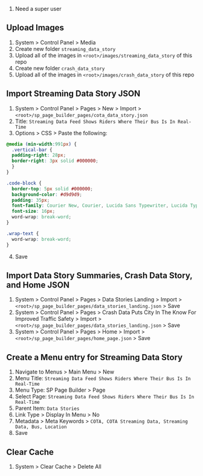 1. Need a super user

## Upload Images
1. System > Control Panel > Media
1. Create new folder `streaming_data_story`
1. Upload all of the images in `<root>/images/streaming_data_story` of this repo
1. Create new folder `crash_data_story`
1. Upload all of the images in `<root>/images/crash_data_story` of this repo

## Import Streaming Data Story JSON
1. System > Control Panel > Pages > New > Import > `<root>/sp_page_builder_pages/cota_data_story.json`
2. Title: `Streaming Data Feed Shows Riders Where Their Bus Is In Real-Time`
3. Options > CSS > Paste the following:
```css
@media (min-width:991px) {
  .vertical-bar {
  padding-right: 28px;
  border-right: 3px solid #000000;
  }
}

.code-block {
  border-top: 5px solid #000000;
  background-color: #d9d9d9;
  padding: 35px;
  font-family: Courier New, Courier, Lucida Sans Typewriter, Lucida Typewriter, monospace;
  font-size: 16px;
  word-wrap: break-word;
}

.wrap-text {
  word-wrap: break-word;
}
```
4. Save

## Import Data Story Summaries, Crash Data Story, and Home JSON
1. System > Control Panel > Pages > Data Stories Landing > Import > `<root>/sp_page_builder_pages/data_stories_landing.json` > Save
1. System > Control Panel > Pages > Crash Data Puts City In The Know For Improved Traffic Safety > Import > `<root>/sp_page_builder_pages/data_stories_landing.json` > Save
1. System > Control Panel > Pages > Home > Import > `<root>/sp_page_builder_pages/home_page.json` > Save

## Create a Menu entry for Streaming Data Story
1. Navigate to Menus > Main Menu > New
1. Menu Title: `Streaming Data Feed Shows Riders Where Their Bus Is In Real-Time`
1. Menu Type: SP Page Builder > Page
1. Select Page: `Streaming Data Feed Shows Riders Where Their Bus Is In Real-Time`
1. Parent Item: `Data Stories`
1. Link Type > Display In Menu > No
1. Metadata > Meta Keywords > `COTA, COTA Streaming Data, Streaming Data, Bus, Location`
1. Save

## Clear Cache
1. System > Clear Cache > Delete All
